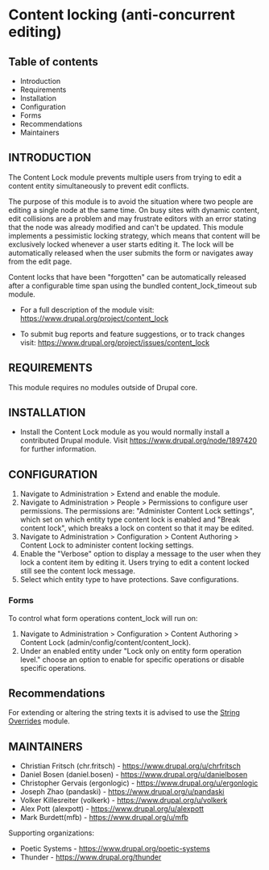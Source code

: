 # Content locking (anti-concurrent editing)

## Table of contents

 * Introduction
 * Requirements
 * Installation
 * Configuration
 * Forms
 * Recommendations
 * Maintainers

## INTRODUCTION

The Content Lock module prevents multiple users from trying to edit a content
entity simultaneously to prevent edit conflicts.

The purpose of this module is to avoid the situation where two people are
editing a single node at the same time. On busy sites with dynamic content,
edit collisions are a problem and may frustrate editors with an error stating
that the node was already modified and can't be updated. This module implements
a pessimistic locking strategy, which means that content will be exclusively
locked whenever a user starts editing it. The lock will be automatically
released when the user submits the form or navigates away from the edit page.

Content locks that have been "forgotten" can be automatically released after a
configurable time span using the bundled content_lock_timeout sub module.

 * For a full description of the module visit:
   https://www.drupal.org/project/content_lock

 * To submit bug reports and feature suggestions, or to track changes visit:
   https://www.drupal.org/project/issues/content_lock


## REQUIREMENTS

This module requires no modules outside of Drupal core.

## INSTALLATION

 * Install the Content Lock module as you would normally install a contributed
   Drupal module. Visit https://www.drupal.org/node/1897420 for further
   information.

## CONFIGURATION

  1. Navigate to Administration > Extend and enable the module.
  2. Navigate to Administration > People > Permissions to configure user
     permissions. The permissions are: "Administer Content Lock settings",
     which set on which entity type content lock is enabled and "Break content
     lock", which breaks a lock on content so that it may be edited.
  3. Navigate to Administration > Configuration > Content Authoring > Content
     Lock to administer content locking settings.
  4. Enable the "Verbose" option to display a message to the user when they
     lock a content item by editing it. Users trying to edit a content locked
     still see the content lock message.
  5. Select which entity type to have protections. Save configurations.

### Forms

To control what form operations content_lock will run on:

  1. Navigate to Administration > Configuration > Content Authoring > Content
     Lock (admin/config/content/content_lock).
  2. Under an enabled entity under "Lock only on entity form operation level."
     choose an option to enable for specific operations or disable specific operations.

## Recommendations

For extending or altering the string texts it is advised to use the
[String Overrides](https://www.drupal.org/project/stringoverrides) module.

## MAINTAINERS

 * Christian Fritsch (chr.fritsch) - https://www.drupal.org/u/chrfritsch
 * Daniel Bosen (daniel.bosen) - https://www.drupal.org/u/danielbosen
 * Christopher Gervais (ergonlogic) - https://www.drupal.org/u/ergonlogic
 * Joseph Zhao (pandaski) - https://www.drupal.org/u/pandaski
 * Volker Killesreiter (volkerk) - https://www.drupal.org/u/volkerk
 * Alex Pott (alexpott) - https://www.drupal.org/u/alexpott
 * Mark Burdett(mfb) - https://www.drupal.org/u/mfb

Supporting organizations:

 * Poetic Systems - https://www.drupal.org/poetic-systems
 * Thunder - https://www.drupal.org/thunder
